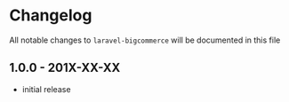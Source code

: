 # Changelog

All notable changes to `laravel-bigcommerce` will be documented in this file

## 1.0.0 - 201X-XX-XX

- initial release
